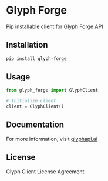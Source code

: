 # Glyph Forge

Pip installable client for Glyph Forge API

## Installation

```bash
pip install glyph-forge
```

## Usage

```python
from glyph_forge import GlyphClient

# Initialize client
client = GlyphClient()
```

## Documentation

For more information, visit [glyphapi.ai](https://www.glyphapi.ai/)

## License

Glyph Client License Agreement
